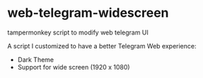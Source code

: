 # web-telegram-widescreen
tampermonkey script to modify web telegram UI

A script I customized to have a better Telegram Web experience:

- Dark Theme
- Support for wide screen (1920 x 1080)
